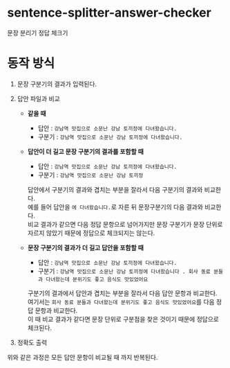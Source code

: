 # sentence-splitter-answer-checker
문장 분리기 정답 체크기

# 동작 방식

1. 문장 구분기의 결과가 입력된다.

2. 답안 파일과 비교
    - **같을 때**
        - 답안 : `강남역 맛집으로 소문난 강남 토끼정에 다녀왔습니다.`
        - 구분기 : `강남역 맛집으로 소문난 강남 토끼정에 다녀왔습니다.`  
        
    - **답안이 더 길고 문장 구분기의 결과를 포함할 때**
        - 답안 : `강남역 맛집으로 소문난 강남 토끼정에 다녀왔습니다.` 
        - 구분기 : `강남역 맛집으로 소문난 강남 토끼정`  
        
        답안에서 구분기의 결과와 겹치는 부분을 잘라서 다음 구분기의 결과와 비교한다.  
        예를 들어 답안을 `에 다녀왔습니다.`로 자른 뒤 문장구분기의 다음 결과와 비교한다.  
        비교 결과가 같으면 다음 정답 문항으로 넘어가지만 문장 구분기가 문장 단위로 자르지 않았기 때문에 정답으로 체크되지는 않는다.

    - **문장 구분기의 결과가 더 길고 답안을 포함할 때**
        - 답안 : `강남역 맛집으로 소문난 강남 토끼정에 다녀왔습니다.`
        - 구분기 : `강남역 맛집으로 소문난 강남 토끼정에 다녀왔습니다 . 회사 동료 분들과 다녀왔는데 분위기도 좋고 음식도 맛있었어요`  
        
        구분기의 결과에서 답안과 겹치는 부분을 잘라서 다음 답안 문항과 비교한다.  
        여기서는 `회사 동료 분들과 다녀왔는데 분위기도 좋고 음식도 맛있었어요`를 다음 정답 문항과 비교한다.  
        이 때 비교 결과가 같다면 문장 단위로 구분점을 찾은 것이기 때문에 정답으로 체크된다.

3. 정확도 출력  

위와 같은 과정은 모든 답안 문항이 비교될 때 까지 반복된다.
